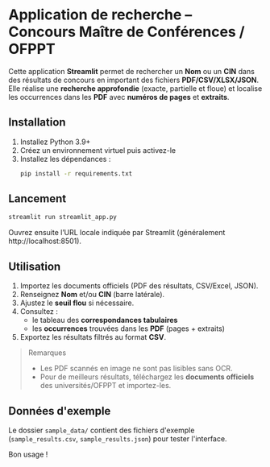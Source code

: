 # Application de recherche – Concours Maître de Conférences / OFPPT

Cette application **Streamlit** permet de rechercher un **Nom** ou un **CIN** dans des résultats de concours
en important des fichiers **PDF/CSV/XLSX/JSON**. Elle réalise une **recherche approfondie** (exacte, partielle et floue)
et localise les occurrences dans les **PDF** avec **numéros de pages** et **extraits**.

## Installation

1. Installez Python 3.9+
2. Créez un environnement virtuel puis activez-le
3. Installez les dépendances :
   ```bash
   pip install -r requirements.txt
   ```

## Lancement

```bash
streamlit run streamlit_app.py
```

Ouvrez ensuite l’URL locale indiquée par Streamlit (généralement http://localhost:8501).

## Utilisation

1. Importez les documents officiels (PDF des résultats, CSV/Excel, JSON).
2. Renseignez **Nom** et/ou **CIN** (barre latérale).
3. Ajustez le **seuil flou** si nécessaire.
4. Consultez :
   - le tableau des **correspondances tabulaires**
   - les **occurrences** trouvées dans les **PDF** (pages + extraits)
5. Exportez les résultats filtrés au format **CSV**.

> Remarques
> - Les PDF scannés en image ne sont pas lisibles sans OCR.
> - Pour de meilleurs résultats, téléchargez les **documents officiels** des universités/OFPPT et importez-les.

## Données d'exemple

Le dossier `sample_data/` contient des fichiers d'exemple (`sample_results.csv`, `sample_results.json`) pour tester l'interface.

Bon usage !
